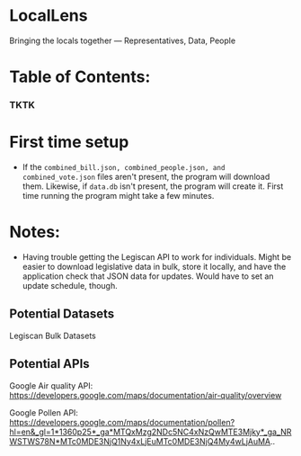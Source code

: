# LocalLens
Bringing the locals together — Representatives, Data, People

# Table of Contents:
### TKTK

# First time setup
- If the `combined_bill.json, combined_people.json, and combined_vote.json` files aren't present, the program will download them. Likewise, if `data.db` isn't present, the program will create it. First time running the program might take a few minutes.

# Notes:
- Having trouble getting the Legiscan API to work for individuals. Might be easier to download legislative data in bulk, store it locally, and have the application check that JSON data for updates. Would have to set an update schedule, though.

## Potential Datasets
Legiscan Bulk Datasets

## Potential APIs
Google Air quality API: https://developers.google.com/maps/documentation/air-quality/overview

Google Pollen API: https://developers.google.com/maps/documentation/pollen?hl=en&_gl=1*1360p25*_ga*MTQxMzg2NDc5NC4xNzQwMTE3Mjky*_ga_NRWSTWS78N*MTc0MDE3NjQ1Ny4xLjEuMTc0MDE3NjQ4My4wLjAuMA..

